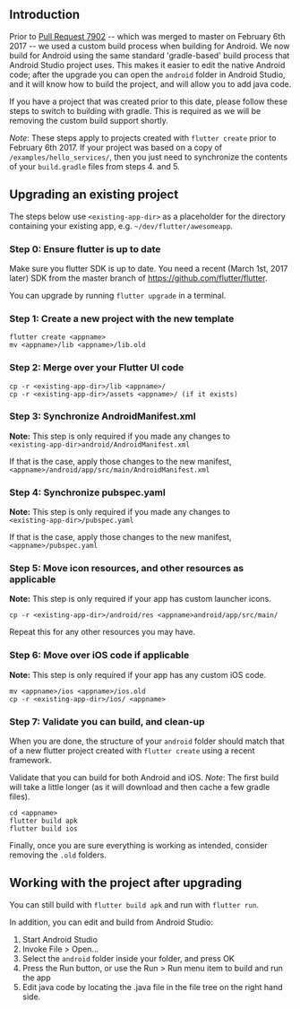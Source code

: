 ## Introduction

Prior to [Pull Request 7902](https://github.com/flutter/flutter/pull/7902) -- which was merged to master on February 6th 2017 -- we used a custom build process when building for Android. We now build for Android using the same standard 'gradle-based' build process that Android Studio project uses. This makes it easier to edit the native Android code; after the upgrade you can open the `android` folder in Android Studio, and it will know how to build the project, and will allow you to add java code.

If you have a project that was created prior to this date, please follow these steps to switch to building with gradle. This is required as we will be removing the custom build support shortly.

*Note*: These steps apply to projects created with `flutter create` prior to February 6th 2017. If your project was based on a copy of `/examples/hello_services/`, then you just need to synchronize the contents of your `build.gradle` files from steps 4. and 5.

## Upgrading an existing project

The steps below use `<existing-app-dir>` as a placeholder for the directory containing your existing app, e.g. `~/dev/flutter/awesomeapp`.

### Step 0: Ensure flutter is up to date

Make sure you flutter SDK is up to date. You need a recent (March 1st, 2017 later) SDK from the master branch of https://github.com/flutter/flutter.

You can upgrade by running `flutter upgrade` in a terminal.

### Step 1: Create a new project with the new template

```
flutter create <appname>
mv <appname>/lib <appname>/lib.old
```

### Step 2: Merge over your Flutter UI code

```
cp -r <existing-app-dir>/lib <appname>/
cp -r <existing-app-dir>/assets <appname>/ (if it exists)
```

### Step 3: Synchronize AndroidManifest.xml

**Note:** This step is only required if you made any changes to<br>`<existing-app-dir>android/AndroidManifest.xml`

If that is the case, apply those changes to the new manifest,<br> `<appname>/android/app/src/main/AndroidManifest.xml` 

### Step 4: Synchronize pubspec.yaml

**Note:** This step is only required if you made any changes to<br>`<existing-app-dir>/pubspec.yaml`

If that is the case, apply those changes to the new manifest,<br>`<appname>/pubspec.yaml` 

### Step 5: Move icon resources, and other resources as applicable

**Note:** This step is only required if your app has custom launcher icons.

```
cp -r <existing-app-dir>/android/res <appname>android/app/src/main/
```

Repeat this for any other resources you may have.

### Step 6: Move over iOS code if applicable

**Note:** This step is only required if your app has any custom iOS code.

```
mv <appname>/ios <appname>/ios.old
cp -r <existing-app-dir>/ios/ <appname>
```

### Step 7: Validate you can build, and clean-up

When you are done, the structure of your `android` folder should match that of a new flutter project created with `flutter create` using a recent framework.

Validate that you can build for both Android and iOS. *Note*: The first build will take a little longer (as it will download and then cache a few gradle files).

```
cd <appname>
flutter build apk
flutter build ios
```

Finally, once you are sure everything is working as intended, consider removing the `.old` folders.

## Working with the project after upgrading

You can still build with `flutter build apk` and run with `flutter run`.

In addition, you can edit and build from Android Studio:

1. Start Android Studio
1. Invoke File > Open...
1. Select the `android` folder inside your <newapp> folder, and press OK
1. Press the Run button, or use the Run > Run menu item to build and run the app
1. Edit java code by locating the .java file in the file tree on the right hand side.